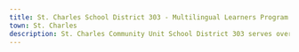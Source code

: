 ```yaml
---
title: St. Charles School District 303 - Multilingual Learners Program
town: St. Charles
description: St. Charles Community Unit School District 303 serves over 900 multilingual learners across its schools, providing tailored educational support to students from diverse linguistic backgrounds. The district offers specialized services for English Language Learners (ELL) at all grade levels, with instructional models that help students develop academic English proficiency while meeting Illinois Learning Standards. Schools in the district use various strategies, including bilingual staff, sheltered instruction, and bilingual materials, to ensure equitable access to education. Additionally, the Bilingual Parent Advisory Committee (BPAC) promotes family involvement and supports educational success for multilingual students through workshops and community engagement.
---
```


